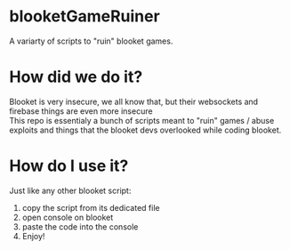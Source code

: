 # blooketGameRuiner
A variarty of scripts to "ruin" blooket games.

# How did we do it?
Blooket is very insecure, we all know that, but their websockets and firebase things are even more insecure<br>
This repo is essentialy a bunch of scripts meant to "ruin" games / abuse exploits and things that the blooket devs overlooked while coding blooket.

# How do I use it?
Just like any other blooket script:
1. copy the script from its dedicated file
2. open console on blooket
3. paste the code into the console
4. Enjoy!
